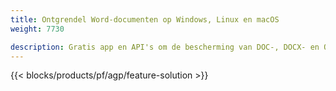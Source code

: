 ```yaml
---
title: Ontgrendel Word-documenten op Windows, Linux en macOS 
weight: 7730

description: Gratis app en API's om de bescherming van DOC-, DOCX- en ODT-bestanden te verwijderen
---
```


{{< blocks/products/pf/agp/feature-solution >}} 

